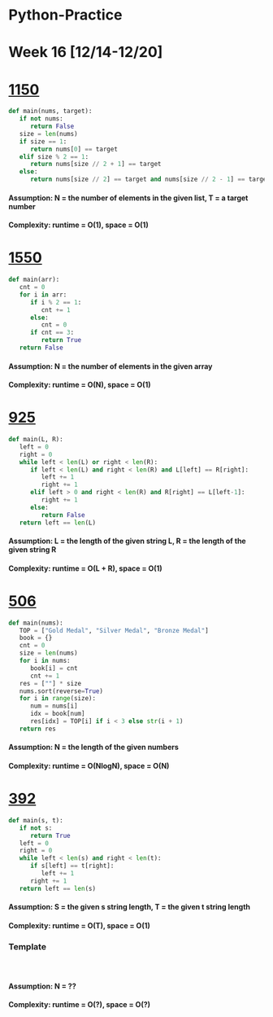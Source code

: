 # Python-Practice

# Week 16 [12/14-12/20]

# [1150](https://leetcode.com/problems/check-if-a-number-is-majority-element-in-a-sorted-array/)
```python
def main(nums, target):
   if not nums:
      return False
   size = len(nums)
   if size == 1:
      return nums[0] == target
   elif size % 2 == 1:
      return nums[size // 2 + 1] == target
   else:
      return nums[size // 2] == target and nums[size // 2 - 1] == target
```
#### Assumption: N = the number of elements in the given list, T = a target number
#### Complexity: runtime = O(1), space = O(1)

# [1550](https://leetcode.com/problems/three-consecutive-odds/)
```python
def main(arr):
   cnt = 0
   for i in arr:
      if i % 2 == 1:
         cnt += 1
      else:
         cnt = 0
      if cnt == 3:
         return True
   return False
```
#### Assumption: N = the number of elements in the given array
#### Complexity: runtime = O(N), space = O(1)

# [925](https://leetcode.com/problems/long-pressed-name/)
```python
def main(L, R):
   left = 0
   right = 0
   while left < len(L) or right < len(R):
      if left < len(L) and right < len(R) and L[left] == R[right]:
         left += 1
         right += 1
      elif left > 0 and right < len(R) and R[right] == L[left-1]:
         right += 1
      else:
         return False
   return left == len(L)
```
#### Assumption: L = the length of the given string L, R = the length of the given string R
#### Complexity: runtime = O(L + R), space = O(1)

# [506](https://leetcode.com/problems/relative-ranks/)
```python
def main(nums):
   TOP = ["Gold Medal", "Silver Medal", "Bronze Medal"]
   book = {}
   cnt = 0
   size = len(nums)
   for i in nums:
      book[i] = cnt
      cnt += 1
   res = [""] * size
   nums.sort(reverse=True)
   for i in range(size):
      num = nums[i]
      idx = book[num]
      res[idx] = TOP[i] if i < 3 else str(i + 1)
   return res
```
#### Assumption: N = the length of the given numbers 
#### Complexity: runtime = O(NlogN), space = O(N)

# [392](https://leetcode.com/problems/is-subsequence/)
```python
def main(s, t):
   if not s:
      return True
   left = 0
   right = 0
   while left < len(s) and right < len(t):
      if s[left] == t[right]:
         left += 1
      right += 1
   return left == len(s)
```
#### Assumption: S = the given s string length, T = the given t string length
#### Complexity: runtime = O(T), space = O(1)

### Template
# []()
```python
```
#### Assumption: N = ??
#### Complexity: runtime = O(?), space = O(?)